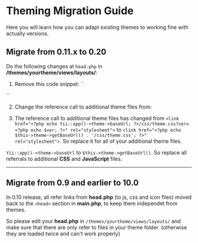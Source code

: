 # Theming Migration Guide

Here you will learn how you can adapt existing themes to working fine with actually versions.

## Migrate from 0.11.x to 0.20

Do the following changes at ``head.php`` in **/themes/yourtheme/views/layouts/**:

1. Remove this code snippet:
``
<?php $ver = HVersion::VERSION; ?>
``

2. Change the reference call to additional theme files from:

2. The reference call to additional theme files has changed from 
``<link href="<?php echo Yii::app()->theme->baseUrl; ?>/css/theme.css?ver=<?php echo $ver; ?>" rel="stylesheet">`` to ``<link href="<?php echo $this->theme->getBaseUrl() . '/css/theme.css'; ?>" rel="stylesheet">``. So replace it for all of your additional theme files.

``Yii::app()->theme->baseUrl`` to ``$this->theme->getBaseUrl()``. So replace all referrals to additional **CSS** and **JavaScript** files.

---

## Migrate from 0.9 and earlier to 10.0

In 0.10 release, all refer links from **head.php** (to js, css and icon files) moved back to the ``<head>`` section in **main.php**, to keep them independet from themes.

So please edit your **head.php** in ``/themes/yourtheme/views/layouts/`` and make sure that there are only refer to files in your theme folder. (otherwise they are loaded twice and can't work properly)

